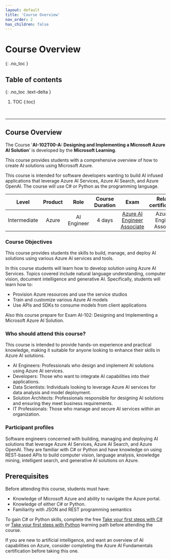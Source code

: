 ```yaml
---
layout: default
title: 'Course Overview'
nav_order: 2
has_children: false
---
```


# Course Overview
{: .no_toc }


## Table of contents
{: .no_toc .text-delta }

1. TOC
{:toc}

<br/>

---

<!-- Course Overview -->
## **Course Overview**

The Course '**AI-102T00-A: Designing and Implementing a Microsoft Azure AI Solution**' is developed by the **Microsoft Learning**.

This course provides students with a comprehensive overview of how to create AI solutions using Microsoft Azure.

This course  is intended for software developers wanting to build AI infused applications that leverage Azure AI Services, Azure AI Search, and Azure OpenAI. The course will use C# or Python as the programming language.



|  Level        | Product                   | Role                  | Course Duration  |  Exam     | Related certifications | 
| :---:         | :---:                     | :---:                 | :---:            | :---:     |  :---: |
| Intermediate  | Azure                     | AI Engineer           | 4 days           | [Azure AI Engineer Associate](./docs/04ExamCertification.md)  |  Azure AI Engineer Associate |



<!-- Course Objectives -->
### **Course Objectives**
This course provides students the skills to build, manage, and deploy AI solutions using various Azure AI services and tools.

In this course students will learn how to develop solution using Azure AI Services. Topics covered include natural language understanding, computer vision, document intelligence and generative AI. Specifically, students will learn how to:
- Provision Azure resources and use the service studios
- Train and customize various Azure AI models
- Use APIs and SDKs to consume models from client applications

Also this course prepare for Exam AI-102: Designing and Implementing a Microsoft Azure AI Solution.




<!-- Who should attend this course -->
### **Who should attend this course?**

This course is intended to provide hands-on experience and practical knowledge, making it suitable for anyone looking to enhance their skills in Azure AI solutions.  
- AI Engineers: Professionals who design and implement AI solutions using Azure AI services.
- Developers: Those who want to integrate AI capabilities into their applications.
- Data Scientists: Individuals looking to leverage Azure AI services for data analysis and model deployment.
- Solution Architects: Professionals responsible for designing AI solutions and ensuring they meet business requirements.
- IT Professionals: Those who manage and secure AI services within an organization.



<!-- Audience Profile -->
### **Participant profiles**

Software engineers concerned with building, managing and deploying AI solutions that leverage Azure AI Services, Azure AI Search, and Azure OpenAI. They are familiar with C# or Python and have knowledge on using REST-based APIs to build computer vision, language analysis, knowledge mining, intelligent search, and generative AI solutions on Azure.


<!-- Prerequisites -->
## **Prerequisites**

Before attending this course, students must have:
- Knowledge of Microsoft Azure and ability to navigate the Azure portal.
- Knowledge of either C# or Python.
- Familiarity with JSON and REST programming semantics

To gain C# or Python skills, complete the free [Take your first steps with C#](https://learn.microsoft.com/en-us/training/paths/csharp-first-steps/) or [Take your first steps with Python](https://learn.microsoft.com/en-us/training/paths/python-first-steps/) learning path before attending the course.

If you are new to artificial intelligence, and want an overview of AI capabilities on Azure, consider completing the Azure AI Fundamentals certification before taking this one.
